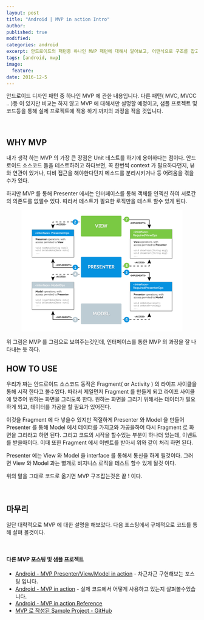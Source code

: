 ```yaml
---
layout: post
title: "Android | MVP in action Intro"
author:
published: true
modified:
categories: android
excerpt: 안드로이드의 패턴중 하나인 MVP 패턴에 대해서 알아보고, 어떤식으로 구조를 잡고 코드를 구현해 나가야 되는지 코드를 통해서 차근차근 살펴봅시다. 먼저 전체적으로 MVP 의 대한 개념을 주절주절 이지만 그림과 함께 설명 해보겠습니다.
tags: [android, mvp]
image:
  feature:
date: 2016-12-5
---
```

안드로이드 디자인 패턴 중 하나인 MVP 에 관한 내용입니다. 다른 패턴( MVC, MVCC .. )등 이 있지만 비교는 하지 않고 MVP 에 대해서만 설명할 예정이고, 샘플 프로젝트 및 코드등을 통해 실제 프로젝트에 적용 하기 까지의 과정을 적을 것입니다.

<br>

## WHY MVP
내가 생각 하는 MVP 의 가장 큰 장점은 Unit 테스트를 하기에 용이하다는 점이다. 안드로이드 소스코드 들을 테스트하려고 하다보면, 꼭 한번씩 context 가 필요하다던지, 뷰와 연관이 있거나, 디비 접근을 해야한다던지 메소드를 분리시키거나 등 어려움을 겪을수가 있다.

하지만 MVP 를 통해 Presenter 에서는 인터페이스를 통해 객체를 인젝션 하여 서로간의 의존도를 없앨수 있다.
따라서 테스트가 필요한 로직만을 테스트 할수 있게 된다.

<figure>
	<img src="/images/posting_mvp/ig_mvp_01.png" alt="image">
</figure>
위 그림은 MVP 를 그림으로 보여주는것인데, 인터페이스를 통한 MVP 의 과정을 잘 나타내는 듯 하다.

<br>

## HOW TO USE
우리가 짜는 안드로이드 소스코드 동작은 Fragment( or Activity ) 의 라이프 사이클을 통해 시작 한다고 볼수있다. 따라서 제일먼저 Fragment 를 만들게 되고 라이프 사이클에 맞추어 원하는 화면을 그리도록 한다. 원하는 화면을 그리기 위해서는 데이터가 필요하게 되고, 데이터를 가공을 할 필요가 있어진다.

이것을 Fragment 에 다 넣을수 있지만 적절하게 Presenter 와 Model 을 만들어 Presenter 를 통해 Model 에서 데이터를 가지고와 가공을하여 다시 Fragment 로 화면을 그리라고 하면 된다. 그리고 코드의 시작을 할수있는 부분이 하나더 있는데, 이벤트를 받을때이다. 이때 또한 Fragment 에서 이벤트를 받아서 위와 같이 처리 하면 된다.

Presenter 에는 View 와 Model 을 interface 를 통해서 통신을 하게 될것이다. 그러면 View 와 Model 과는 별개로 비지니스 로직을 테스트 할수 있게 될것 이다.

위의 말을 그대로 코드로 옮기면 MVP 구조잡는것은 끝 ! 이다.

<br>

## 마무리
일단 대략적으로 MVP 에 대한 설명을 해보았다. 다음 포스팅에서 구체적으로 코드를 통해 살펴 볼것이다.

<br>

#### 다른 MVP 포스팅 및 샘플 프로젝트
- [Android - MVP Presenter/View/Model in action](http://moka-a.github.io/android/android-mvp-01/) - 차근차근 구현해보는 포스팅 입니다.
- [Android - MVP in action](http://moka-a.github.io/android/android-mvp-02/) - 실제 코드에서 어떻게 사용하고 있는지 살펴볼수있습니다.
- [Android - MVP in action Reference](http://moka-a.github.io/android/android-mvp-03/)
- [MVP 로 작성된 Sample Project - GitHub](https://github.com/moka-a/moka-sample-android)

<br>
